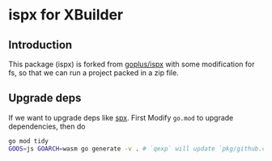 # ispx for XBuilder

## Introduction

This package (ispx) is forked from [goplus/ispx](https://github.com/goplus/ispx) with some modification for fs, so that we can run a project packed in a zip file.

## Upgrade deps

If we want to upgrade deps like [spx](https://github.com/goplus/spx). First Modify `go.mod` to upgrade dependencies, then do

```sh
go mod tidy
GOOS=js GOARCH=wasm go generate -v . # `qexp` will update `pkg/github.com/goplus/spx/export.go`, see detail in `main.go` (`//go:generate qexp ...`)
```
